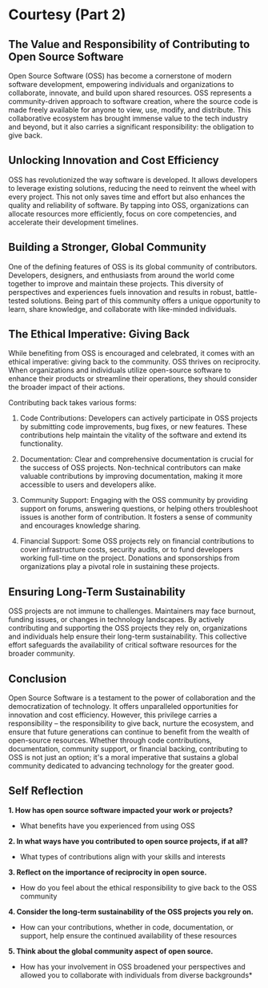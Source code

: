 # Courtesy (Part 2)

## The Value and Responsibility of Contributing to Open Source Software

Open Source Software (OSS) has become a cornerstone of modern software development, empowering individuals and organizations to collaborate, innovate, and build upon shared resources. OSS represents a community-driven approach to software creation, where the source code is made freely available for anyone to view, use, modify, and distribute. This collaborative ecosystem has brought immense value to the tech industry and beyond, but it also carries a significant responsibility: the obligation to give back.

## Unlocking Innovation and Cost Efficiency

OSS has revolutionized the way software is developed. It allows developers to leverage existing solutions, reducing the need to reinvent the wheel with every project. This not only saves time and effort but also enhances the quality and reliability of software. By tapping into OSS, organizations can allocate resources more efficiently, focus on core competencies, and accelerate their development timelines.

## Building a Stronger, Global Community

One of the defining features of OSS is its global community of contributors. Developers, designers, and enthusiasts from around the world come together to improve and maintain these projects. This diversity of perspectives and experiences fuels innovation and results in robust, battle-tested solutions. Being part of this community offers a unique opportunity to learn, share knowledge, and collaborate with like-minded individuals.

## The Ethical Imperative: Giving Back

While benefiting from OSS is encouraged and celebrated, it comes with an ethical imperative: giving back to the community. OSS thrives on reciprocity. When organizations and individuals utilize open-source software to enhance their products or streamline their operations, they should consider the broader impact of their actions.

Contributing back takes various forms:

1. Code Contributions: Developers can actively participate in OSS projects by submitting code improvements, bug fixes, or new features. These contributions help maintain the vitality of the software and extend its functionality.

2. Documentation: Clear and comprehensive documentation is crucial for the success of OSS projects. Non-technical contributors can make valuable contributions by improving documentation, making it more accessible to users and developers alike.

3. Community Support: Engaging with the OSS community by providing support on forums, answering questions, or helping others troubleshoot issues is another form of contribution. It fosters a sense of community and encourages knowledge sharing.

4. Financial Support: Some OSS projects rely on financial contributions to cover infrastructure costs, security audits, or to fund developers working full-time on the project. Donations and sponsorships from organizations play a pivotal role in sustaining these projects.

## Ensuring Long-Term Sustainability

OSS projects are not immune to challenges. Maintainers may face burnout, funding issues, or changes in technology landscapes. By actively contributing and supporting the OSS projects they rely on, organizations and individuals help ensure their long-term sustainability. This collective effort safeguards the availability of critical software resources for the broader community.

## Conclusion

Open Source Software is a testament to the power of collaboration and the democratization of technology. It offers unparalleled opportunities for innovation and cost efficiency. However, this privilege carries a responsibility – the responsibility to give back, nurture the ecosystem, and ensure that future generations can continue to benefit from the wealth of open-source resources. Whether through code contributions, documentation, community support, or financial backing, contributing to OSS is not just an option; it's a moral imperative that sustains a global community dedicated to advancing technology for the greater good.

## Self Reflection

**1. How has open source software impacted your work or projects?**

- What benefits have you experienced from using OSS

**2. In what ways have you contributed to open source projects, if at all?**

- What types of contributions align with your skills and interests

**3. Reflect on the importance of reciprocity in open source.**

- How do you feel about the ethical responsibility to give back to the OSS community

**4. Consider the long-term sustainability of the OSS projects you rely on.**

- How can your contributions, whether in code, documentation, or support, help ensure the continued availability of these resources

**5. Think about the global community aspect of open source.**

- How has your involvement in OSS broadened your perspectives and allowed you to collaborate with individuals from diverse backgrounds\*
